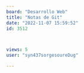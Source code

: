 ```yaml
---
board: "Desarrollo Web"
title: "Notas de Git"
date: "2022-11-07 15:59:52"
id: 3512



views: 5
user: "syn437sorgesoureDug"

---
```

